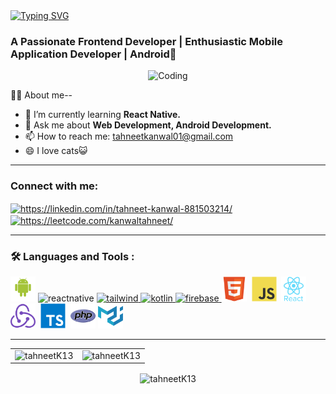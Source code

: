 <div align="left">
  <a href="https://git.io/typing-svg" target="_blank">
    <img  src="https://readme-typing-svg.herokuapp.com?color=A3EBB1&size=30&height=80&width=700&lines=Hello+I'm+Tahneet+Kanwal+👩‍💻" alt="Typing SVG" />
  </a>
</div>
<h3 align="left">A Passionate Frontend Developer |  Enthusiastic Mobile Application Developer | Android📱 </h3>
<p align="center">
  <img width="400" alt="Coding" src="https://user-images.githubusercontent.com/81975567/213871187-5f4af020-4be1-4f17-baa2-0a0b3e2909c2.gif">
</p>

👩‍💻 About me--

- 🌱 I’m currently learning **React Native.**
- 💬 Ask me about **Web Development, Android Development.**
- 📫 How to reach me: tahneetkanwal01@gmail.com
- 😄 I love cats😺
---
<h3 align="left">Connect with me:</h3>
<p align="left">
<a href="https://linkedin.com/in/tahneet-kanwal-881503214/" target="blank"><img align="center" src="https://raw.githubusercontent.com/rahuldkjain/github-profile-readme-generator/master/src/images/icons/Social/linked-in-alt.svg" alt="https://linkedin.com/in/tahneet-kanwal-881503214/" height="30" width="40" /></a>
<a href="https://leetcode.com/kanwaltahneet/" target="blank"><img align="center" src="https://raw.githubusercontent.com/rahuldkjain/github-profile-readme-generator/master/src/images/icons/Social/leet-code.svg" alt="https://leetcode.com/kanwaltahneet/" height="30" width="40" /></a>
</p>

---

### :hammer_and_wrench: Languages and Tools :

<div>
  <img src="https://raw.githubusercontent.com/devicons/devicon/master/icons/android/android-original-wordmark.svg" alt="android" width="40" height="40"/>
  <img src="https://reactnative.dev/img/header_logo.svg" alt="reactnative" width="40" height="40"/>
  <a href="https://tailwindcss.com/" target="_blank" rel="noreferrer"> <img src="https://www.vectorlogo.zone/logos/tailwindcss/tailwindcss-icon.svg" alt="tailwind" width="40" height="40"/> </a>  
  <a href="https://kotlinlang.org" target="_blank" rel="noreferrer"> <img src="https://www.vectorlogo.zone/logos/kotlinlang/kotlinlang-icon.svg" alt="kotlin" width="40" height="40"/> </a>
  <a href="https://firebase.google.com/" target="_blank" rel="noreferrer"> <img src="https://www.vectorlogo.zone/logos/firebase/firebase-icon.svg" alt="firebase" width="40" height="40"/> </a>
  <img src="https://github.com/devicons/devicon/blob/master/icons/html5/html5-original.svg" title="HTML5" alt="HTML" width="40" height="40"/>&nbsp;
  <img src="https://github.com/devicons/devicon/blob/master/icons/javascript/javascript-original.svg" title="JavaScript" alt="JavaScript" width="40"height="40"/>&nbsp;
  <img src="https://github.com/devicons/devicon/blob/master/icons/react/react-original-wordmark.svg" title="React" alt="React" width="40" height="40"/>&nbsp;
  <img src="https://github.com/devicons/devicon/blob/master/icons/redux/redux-original.svg" title="Redux" alt="Redux" width="40" height="40"/>&nbsp;
  <img src="https://github.com/devicons/devicon/blob/master/icons/typescript/typescript-original.svg" title="Typescript" alt="Typescript" width="40" height="40"/>&nbsp;
   <img src="https://raw.githubusercontent.com/devicons/devicon/master/icons/php/php-original.svg" alt="php" width="40" height="40"/>
  <img src="https://github.com/devicons/devicon/blob/master/icons/materialui/materialui-original.svg" title="Material UI" alt="Material UI" width="40" height="40"/>&nbsp;
</div>

---

<table>
  <tr>
   
<td><img src="https://github-readme-stats.vercel.app/api?username=tahneetK13&include_all_commits=true&count_private=true&show_icons=true&line_height=20&title_color=7A7ADB&icon_color=2234AE&text_color=D3D3D3&bg_color=0,000000,130F40" alt="tahneetK13" />
    <td><img src="https://github-readme-stats.vercel.app/api/top-langs?username=tahneetK13&show_icons=true&locale=en&layout=compact&title_color=7A7ADB&icon_color=2234AE&text_color=D3D3D3&bg_color=0,000000,130F40" alt="tahneetK13" /></td>
  </tr>
</table>

<div align="center">
<p><img align="center" src="https://github-readme-streak-stats.herokuapp.com/?user=tahneetK13&theme=dark" alt="tahneetK13" /></p>
  </div>

